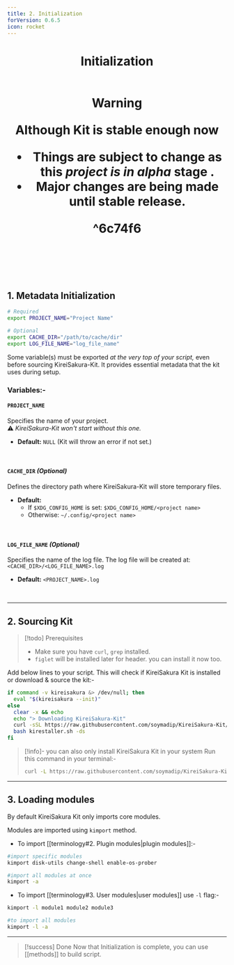 ```yaml
---
title: 2. Initialization
forVersion: 0.6.5
icon: rocket
---
```

<h1 align="center">Initialization</a>
<br><br>

>[!warning]
> Although Kit is stable enough now
> - **Things are subject to change** as this *project is in alpha* stage .
> - Major changes are being made until stable release.

^6c74f6

<br><br>

## 1. Metadata Initialization

```bash
# Required
export PROJECT_NAME="Project Name"

# Optional
export CACHE_DIR="/path/to/cache/dir"
export LOG_FILE_NAME="log_file_name"
```


Some variable(s) must be exported *at the very top of your script,* even before sourcing KireiSakura-Kit. 
It provides essential metadata that the kit uses during setup.

### Variables:-

#### `PROJECT_NAME`
Specifies the name of your project.  
⚠️ *KireiSakura-Kit won't start without this one.*  

- **Default:** `NULL` (Kit will throw an error if not set.)

<br>

#### `CACHE_DIR` *(Optional)*  
Defines the directory path where KireiSakura-Kit will store temporary files.  

- **Default:**  
    - If `$XDG_CONFIG_HOME` is set: `$XDG_CONFIG_HOME/<project name>`  
    - Otherwise: `~/.config/<project name>`

<br>

#### `LOG_FILE_NAME` *(Optional)*  
Specifies the name of the log file. 
The log file will be created at:  `<CACHE_DIR>/<LOG_FILE_NAME>.log`

- **Default:** `<PROJECT_NAME>.log`

<br>

-------


## 2. Sourcing Kit

>[!todo] Prerequisites
>- Make sure you have `curl`, `grep`  installed.
> - `figlet` will be installed later for header. you can install it now too.

Add below lines to your script.
This will check if KireiSakura Kit is installed or download & source the kit:-

```bash
if command -v kireisakura &> /dev/null; then
  eval "$(kireisakura --init)"
else
  clear -x && echo
  echo "> Downloading KireiSakura-Kit"
  curl -sSL https://raw.githubusercontent.com/soymadip/KireiSakura-Kit/refs/heads/install/install.sh -o kirestaller.sh
  bash kirestaller.sh -ds
fi
```

> [!info]-  you can also only install KireiSakura Kit in your system
> Run this command in your terminal:-
>```bash
>curl -L https://raw.githubusercontent.com/soymadip/KireiSakura-Kit/refs/heads/install/install.sh | bash -s
>```

---

## 3. Loading modules

By default KireiSakura Kit only imports core modules.

Modules are imported using `kimport` method.

- To import [[terminology#2. Plugin modules|plugin modules]]:-
```bash
#import specific modules
kimport disk-utils change-shell enable-os-prober

#import all modules at once
kimport -a
```

- To import [[terminology#3. User modules|user modules]] use `-l` flag:-
```bash 
kimport -l module1 module2 module3

#to import all modules
kimport -l -a
```


---

>[!success] Done
> Now that Initialization is complete, you can use [[methods]] to build script.

